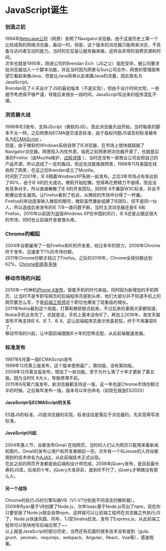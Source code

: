 # JavaScript诞生

<a name="H7EfG"></a>
### 创造之初
1994年[Netscape公司](https://baike.baidu.com/item/%E7%BD%91%E6%99%AF/70176?fromtitle=netscape&fromid=2778944)（网景）发明了Navigator浏览器，由于这是历史上第一个比较成熟的网络浏览器，轰动一时。但是，这个版本的浏览器只能用来浏览，不具备与访问者互动的能力。当时的交互是让服务器来做，这样会非常的浪费资源和时间。<br />次年也就是1995年，刚进公司的Brendan Eich（JS之父）临危受命，被公司要求给浏览器加入一个脚本功能，并且当时因为网景与Sun公司合作，网景的管理层希望它看起来像Java，但是比Java简单以此来蹭Java的流量，因此取名为JavaScript。<br />Brendan花了十天设计了JS的最初版本（不是实现），但由于设计时间太短，一些细节考虑得不够严谨，导致后来很长一段时间，JavaScript写出来的程序混乱不堪。
<a name="eY4PQ"></a>
### 浏览器大战
1996年IE3发布，支持JScript（微软的JS）。至此浏览器大战开始，当时每家的脚本不太一样。之后网景向ECMA提交语言标准，由于版权问题JS语言的标准被命名为[ECMAScript](https://baike.baidu.com/item/ECMAScript%20/1889420) 。<br />但是，由于微软的Windows系统自带了IE浏览器，在市场上很快就超越了Navigator浏览器。网景陷入内忧外患，临死之前网景把浏览器开源了，也就是后来的Firefox（由Mozilla维护，[过程详情](https://www.bilibili.com/video/av15989846/) ），当时还没有一家商业公司会把自己的产品开源，所以造成了一定的轰动。但这也没能挽救网景，1998年11月美国在线收购了网景，在这之后Brendan成立了Mozilla。<br />时间到了2001年，IE 6随着WindowsXP系统一起发布。之后3年市场占有率达到了80%，由于IE 6的巨大成功，微软开始松懈。觉得再花费精力不值得，而且没有竞争对手，所以直接解散了IE 6的开发团队。同时IE 6不兼容W3C标准，并且不断爆出安全漏洞。让Firefox看到了机会，从微软的市场中分得了一杯羹。<br />Firefox的举动逐渐映入微软的眼帘，微软虽然重新组建了IE团队，但不是同一伙人，所以造成后来发布的IE 7/8一直问题不断。当时主流浏览器还是IE 6和Firefox，2010年以前因为盗版Windows XP在中国的风行，IE 6还是占据这很大的市场，同时也让前端开发者很头疼。
<a name="cvkbP"></a>
### Chrome的崛起
2004年谷歌雇用了一些Firefox和IE的开发者，经过多年的努力，2008年Chrome终于发布，迅速拿下1%的市场份额。<br />2011年Chrome份额才超过了Firefox。之后的2016年，Chrome全球份额达到62%。[Chrome到底有多快](https://www.bilibili.com/video/av3745910/)
<a name="GxhX8"></a>
### 移动市场的兴起
2010年一代神机[iPhone 4发布](https://www.bilibili.com/video/BV1Kb411t7ZP?from=search&seid=9059039301173211077)，智能手机的时代来临。同时因为新增加的手机网页，让当时不是专职写网页的后端程序员感到头疼，他们大部分并不知道手机上的网页要怎么写，于是[前端工程师](https://baike.baidu.com/item/%E5%89%8D%E7%AB%AF%E5%B7%A5%E7%A8%8B%E5%B8%88)这个职位也爆发了现象级的增长。<br />2011年Nokia看到这个局面，打算和微软联合起来，不过后来的事情大家都知道，Nokia手机业务完了。也就是说，手机上基本没有IE了。再加上2016年，淘宝天猫宣布不再支持IE 6、IE 7、IE 8，这让前端程序员表示欣喜若狂，终于不用兼容IE了。<br />移动市场的兴起，让中国前端摆脱IE十年的恐怖支配，从此前端极速发展。
<a name="1B27Y"></a>
### 标准发布
1997年6月第一版ECMAScript发布<br />1999年12月第三版发布，这个版本使用最广。第四版，没有第四版。<br />2009年12月第五版发布，增加了一些功能。至于为什么等了十年才更新了第五版，因为当时IE 6大火，导致停滞不前。<br />2015年6月第六版发布，新浏览器都支持这一版，这一年也是Chrome市场份额过半的时候。之后每年发布一版，版本号以年份命名（如现在就是ES2020）
<a name="NNwYe"></a>
#### JavaScript与ECMAScript的关系
ES是JS的标准，JS是浏览器的实现。标准往往是落后于浏览器的，先实现再写进标准。
<a name="RJWxT"></a>
#### JavaScript兴起
2004年愚人节，谷歌发布Gmail 在线网页，当时的人们认为网页只能用来看新闻和图片。Gmail的发布让用户和开发者眼前一亮，次年有一个叫Jesse的人将谷歌用到的技术命名为[AJAX](https://baike.baidu.com/item/ajax/8425)，从此前端技术正式出现。<br />在此之前的网页开发都是由后端和设计师完成，2006年jQuery发布，是目前最长寿的JS库。后来的十年，jQuery大发异彩，直到IE不行了，jQuery才稍微没有那么火。
<a name="rIYVd"></a>
#### 另一个战场
Chrome的执行JS的引擎叫做V8（V1-V7分别是不同语言的解析器）。<br />2009年Ryan基于V8创建了Node.js，次年Isaac基于Node.js写出了npm，现在你只要安装了Node.js就会自带npm，这样就可以让前端工程师在浏览器之外执行JS了，Node.js快速风靡。同年，TJ受Sinatra启发，发布了Express.js。从此前端工程师可以愉快地写后端应用了~~<br />以上就是JavaScript的部分历史，当然还有后面的很多技术没有提到（gulp、grunt、yeoman、requirejs、webpack、Angular、React、Vue等），感谢观看。<br />
<br />
<br />
<br />

